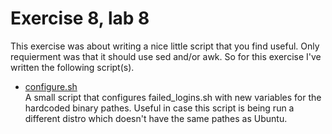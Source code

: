 # Exercise 8, lab 8 #
This exercise was about writing a nice little script that you find useful.
Only requierment was that it should use sed and/or awk.
So for this exercise I've written the following script(s).

* [configure.sh](https://github.com/jackbenny/failedlogins/blob/master/configure.sh)<br>
	A small script that configures failed\_logins.sh with new variables
	for the hardcoded binary pathes. Useful in case this script is being run
	a different distro which doesn't have the same pathes as Ubuntu.

